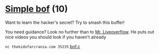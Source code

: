 # [Simple bof](https://ctflearn.com/challenge/1010) (10)
Want to learn the hacker's secret? Try to smash this buffer!

You need guidance? Look no further than to [Mr. Liveoverflow](https://web.archive.org/web/20201206055610/https://old.liveoverflow.com/binary_hacking/protostar/stack0.html). He puts out nice videos you should look if you haven't already

`nc thekidofarcrania.com 35235`
[bof.c](https://ctflearn.com/challenge/download/1010)
